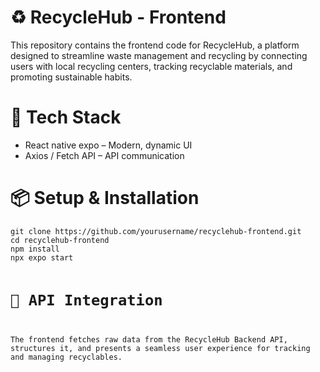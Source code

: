<h1>♻️ RecycleHub - Frontend</h1>
<p>This repository contains the frontend code for RecycleHub, a platform designed to streamline waste management and recycling by connecting users with local recycling centers, tracking recyclable materials, and promoting sustainable habits.</p>

<h1>🚀 Tech Stack</h1>
<ul>
  <li>React native expo – Modern, dynamic UI</li>
  <li>Axios / Fetch API – API communication</li>
</ul>

<h1>📦 Setup & Installation</h1>
<code>git clone https://github.com/yourusername/recyclehub-frontend.git  
cd recyclehub-frontend  
npm install  
npx expo start

<h1>🔗 API Integration</h1>
<p>The frontend fetches raw data from the RecycleHub Backend API, structures it, and presents a seamless user experience for tracking and managing recyclables.</p>
